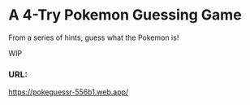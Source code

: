 # A 4-Try Pokemon Guessing Game

From a series of hints, guess what the Pokemon is!

WIP

### URL:
https://pokeguessr-556b1.web.app/
